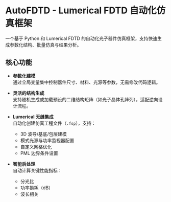 # AutoFDTD - Lumerical FDTD 自动化仿真框架
一个基于 Python 和 Lumerical FDTD 的自动化光子器件仿真框架，支持快速生成参数化结构、批量仿真与结果分析。

##  核心功能

- **参数化建模**  
  通过全局变量集中控制器件尺寸、材料、光源等参数，无需修改代码逻辑。

- **灵活的结构生成**  
  支持随机生成或加载预设的二维结构矩阵（如光子晶体孔阵列），适配逆向设计流程。

- **Lumerical 无缝集成**  
  自动化创建仿真工程文件（`.fsp`），支持：
  - 3D 波导/基底/包层建模
  - 模式光源与功率监视器配置
  - 自定义网格优化
  - PML 边界条件设置

- **智能后处理**  
  自动计算关键性能指标：
  - 分光比
  - 功率损耗（dB）
  - 波长相关
